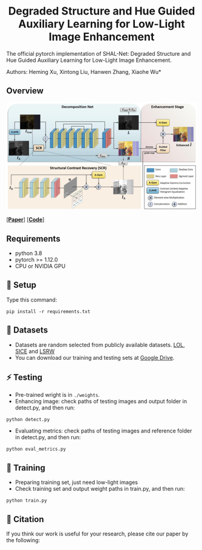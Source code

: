 <div align="center">

# Degraded Structure and Hue Guided Auxiliary Learning for Low-Light Image Enhancement
</div>

The official pytorch implementation of SHAL-Net: Degraded Structure and Hue Guided Auxiliary Learning for Low-Light Image Enhancement.

Authors: Heming Xu, Xintong Liu, Hanwen Zhang, Xiaohe Wu* 

## Overview
![cotent](imgs/network.jpeg)

[[**Paper**]]()
[[**Code**]](https://github.com/hmx-harry/SHAL-Net)

## Requirements
- python 3.8
- pytorch >= 1.12.0
- CPU or NVIDIA GPU

## 🔧 Setup
Type this command:
```
pip install -r requirements.txt
```

## 📎 Datasets
- Datasets are random selected from publicly available datasets. [LOL](https://daooshee.github.io/BMVC2018website/), [SICE](https://github.com/csjcai/SICE) and [LSRW](https://github.com/JianghaiSCU/R2RNet#dataset)
- You can download our training and testing sets at [Google Drive](https://drive.google.com/file/d/1Uvud3dWFbcy-91mFOD7tQ1ZXtotFtnqB/view?usp=sharing).
## ⚡️ Testing
- Pre-trained wright is in ```./weights```.
- Enhancing image: check paths of testing images and output folder in detect.py, and then run:
```
python detect.py
```
- Evaluating metrics: check paths of testing images and reference folder in detect.py, and then run:
```
python eval_metrics.py
```


## 🤖 Training
- Preparing training set, just need low-light images
- Check training set and output weight paths in train.py, and then run:
```
python train.py
```


## 📌 Citation
If you think our work is useful for your research, please cite our paper by the following:
```bibtex

```
